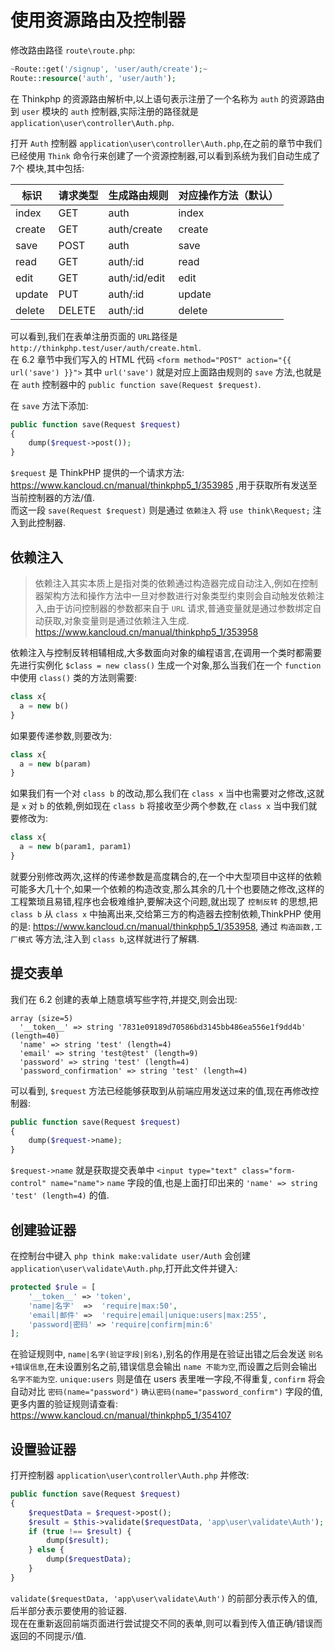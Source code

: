 # 使用资源路由及控制器

修改路由路径 `route\route.php`:

~~~~ php
~Route::get('/signup', 'user/auth/create');~
Route::resource('auth', 'user/auth');
~~~~

在 Thinkphp 的资源路由解析中,以上语句表示注册了一个名称为 `auth` 的资源路由到 `user` 模块的 `auth` 控制器,实际注册的路径就是 `application\user\controller\Auth.php`.  

打开 `Auth` 控制器 `application\user\controller\Auth.php`,在之前的章节中我们已经使用 `Think` 命令行来创建了一个资源控制器,可以看到系统为我们自动生成了 7个 模块,其中包括:

标识 | 请求类型 | 生成路由规则 | 对应操作方法（默认）
------------ | ------------- | ------------- | -------------
index | GET | auth | index
create | GET | auth/create | create
save | POST | auth | save
read | GET | auth/:id | read
edit | GET | auth/:id/edit | edit
update | PUT | auth/:id | update
delete | DELETE | auth/:id | delete

可以看到,我们在表单注册页面的 `URL`路径是 `http://thinkphp.test/user/auth/create.html`.  
在 6.2 章节中我们写入的 HTML 代码 `<form method="POST" action="{{ url('save') }}">` 其中 `url('save')` 就是对应上面路由规则的 `save` 方法,也就是在 `auth` 控制器中的 `public function save(Request $request)`.

在 `save` 方法下添加:

~~~~ php
public function save(Request $request)
{
    dump($request->post());
}
~~~~

`$request` 是 ThinkPHP 提供的一个请求方法: https://www.kancloud.cn/manual/thinkphp5_1/353985 ,用于获取所有发送至当前控制器的方法/值.  
而这一段 `save(Request $request)` 则是通过 `依赖注入` 将 `use think\Request;` 注入到此控制器.

## 依赖注入

> 依赖注入其实本质上是指对类的依赖通过构造器完成自动注入,例如在控制器架构方法和操作方法中一旦对参数进行对象类型约束则会自动触发依赖注入,由于访问控制器的参数都来自于 `URL` 请求,普通变量就是通过参数绑定自动获取,对象变量则是通过依赖注入生成. https://www.kancloud.cn/manual/thinkphp5_1/353958

依赖注入与控制反转相辅相成,大多数面向对象的编程语言,在调用一个类时都需要先进行实例化 `$class = new class()` 生成一个对象,那么当我们在一个 `function` 中使用 `class()` 类的方法则需要:

~~~~ php
class x{
  a = new b()
}
~~~~

如果要传递参数,则要改为:

~~~~ php
class x{
  a = new b(param)
}
~~~~

如果我们有一个对 `class b` 的改动,那么我们在 `class x` 当中也需要对之修改,这就是 `x` 对 `b` 的依赖,例如现在 `class b` 将接收至少两个参数,在 `class x` 当中我们就要修改为:

~~~~ php
class x{
  a = new b(param1, param1)
}
~~~~

就要分别修改两次,这样的传递参数是高度耦合的,在一个中大型项目中这样的依赖可能多大几十个,如果一个依赖的构造改变,那么其余的几十个也要随之修改,这样的工程繁琐且易错,程序也会极难维护,要解决这个问题,就出现了 `控制反转` 的思想,把 `class b` 从 `class x` 中抽离出来,交给第三方的构造器去控制依赖,ThinkPHP 使用的是: https://www.kancloud.cn/manual/thinkphp5_1/353958, 通过 `构造函数,工厂模式` 等方法,注入到 `class b`,这样就进行了解耦.

## 提交表单

我们在 6.2 创建的表单上随意填写些字符,并提交,则会出现:

~~~~ array
array (size=5)
  '__token__' => string '7831e09189d70586bd3145bb486ea556e1f9dd4b' (length=40)
  'name' => string 'test' (length=4)
  'email' => string 'test@test' (length=9)
  'password' => string 'test' (length=4)
  'password_confirmation' => string 'test' (length=4)
~~~~

可以看到, `$request` 方法已经能够获取到从前端应用发送过来的值,现在再修改控制器:

~~~~ php
public function save(Request $request)
{
    dump($request->name);
}
~~~~

`$request->name` 就是获取提交表单中 `<input type="text" class="form-control" name="name">` `name` 字段的值,也是上面打印出来的 `'name' => string 'test' (length=4)` 的值.

## 创建验证器

在控制台中键入 `php think make:validate user/Auth` 会创建 `application\user\validate\Auth.php`,打开此文件并键入:

~~~~ php
protected $rule = [
    '__token__' => 'token',
    'name|名字'  =>  'require|max:50',
    'email|邮件' =>  'require|email|unique:users|max:255',
    'password|密码' => 'require|confirm|min:6'
];
~~~~

在验证规则中, `name|名字(验证字段|别名)`,别名的作用是在验证出错之后会发送 `别名+错误信息`,在未设置别名之前,错误信息会输出 `name 不能为空`,而设置之后则会输出 `名字不能为空`. 
`unique:users` 则是值在 users 表里唯一字段,不得重复, `confirm` 将会自动对比 `密码(name="password")` `确认密码(name="password_confirm")` 字段的值,更多内置的验证规则请查看: https://www.kancloud.cn/manual/thinkphp5_1/354107  

## 设置验证器

打开控制器 `application\user\controller\Auth.php` 并修改:

~~~~ php
public function save(Request $request)
{
    $requestData = $request->post();
    $result = $this->validate($requestData, 'app\user\validate\Auth');
    if (true !== $result) {
        dump($result);
    } else {
        dump($requestData);
    }
}
~~~~

`validate($requestData, 'app\user\validate\Auth')` 的前部分表示传入的值,后半部分表示要使用的验证器.  
现在在重新返回前端页面进行尝试提交不同的表单,则可以看到传入值正确/错误而返回的不同提示/值.
